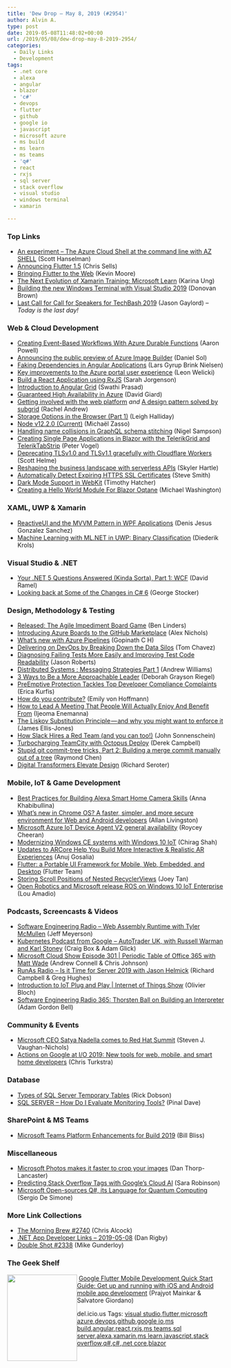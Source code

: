```yaml
---
title: 'Dew Drop – May 8, 2019 (#2954)'
author: Alvin A.
type: post
date: 2019-05-08T11:48:02+00:00
url: /2019/05/08/dew-drop-may-8-2019-2954/
categories:
  - Daily Links
  - Development
tags:
  - .net core
  - alexa
  - angular
  - blazor
  - 'c#'
  - devops
  - flutter
  - github
  - google io
  - javascript
  - microsoft azure
  - ms build
  - ms learn
  - ms teams
  - 'q#'
  - react
  - rxjs
  - sql server
  - stack overflow
  - visual studio
  - windows terminal
  - xamarin

---
```

### <a name="top"></a>Top Links

  * <a href="http://feeds.hanselman.com/~/601687894/0/scotthanselman~An-experiment-The-Azure-Cloud-Shell-at-the-command-line-with-AZ-SHELL.aspx" target="_blank" rel="noopener noreferrer">An experiment &#8211; The Azure Cloud Shell at the command line with AZ SHELL</a> (Scott Hanselman)
  * <a href="https://medium.com/flutter-io/announcing-flutter-1-5-d203c6072e5c?source=rss----4da7dfd21a33---4" target="_blank" rel="noopener noreferrer">Announcing Flutter 1.5</a> (Chris Sells)
  * <a href="https://medium.com/flutter-io/bringing-flutter-to-the-web-904de05f0df0?source=rss----4da7dfd21a33---4" target="_blank" rel="noopener noreferrer">Bringing Flutter to the Web</a> (Kevin Moore)
  * <a href="https://devblogs.microsoft.com/xamarin/next-evolution-xamarin-training-microsoft-learn/" target="_blank" rel="noopener noreferrer">The Next Evolution of Xamarin Training: Microsoft Learn</a> (Karina Ung)
  * <a href="http://www.donovanbrown.com/post/Building-the-new-Windows-Terminal-with-Visual-Studio-2019" target="_blank" rel="noopener noreferrer">Building the new Windows Terminal with Visual Studio 2019</a> (Donovan Brown)
  * <a href="https://www.jasongaylord.com/blog/last-call-for-call-for-speakers-for-techbash-2019" target="_blank" rel="noopener noreferrer">Last Call for Call for Speakers for TechBash 2019</a> (Jason Gaylord) _&#8211; Today is the last day!_



### <a name="web"></a>Web & Cloud Development

  * <a href="https://www.aaron-powell.com/posts/2019-05-08-event-based-workflows-with-durable-functions/" target="_blank" rel="noopener noreferrer">Creating Event-Based Workflows With Azure Durable Functions</a> (Aaron Powell)
  * <a href="https://cloudblogs.microsoft.com/opensource/2019/05/07/announcing-the-public-preview-of-azure-image-builder/" target="_blank" rel="noopener noreferrer">Announcing the public preview of Azure Image Builder</a> (Daniel Sol)
  * <a href="https://blog.angularindepth.com/faking-dependencies-in-angular-applications-3fc501d70c2e?source=rss----e5ed704095b---4" target="_blank" rel="noopener noreferrer">Faking Dependencies in Angular Applications</a> (Lars Gyrup Brink Nielsen)
  * <a href="https://azure.microsoft.com/blog/key-improvements-to-the-azure-portal-user-experience/" target="_blank" rel="noopener noreferrer">Key improvements to the Azure portal user experience</a> (Leon Welicki)
  * <a href="https://auth0.com/blog/build-a-react-application-using-rxjs/" target="_blank" rel="noopener noreferrer">Build a React Application using RxJS</a> (Sarah Jorgenson)
  * <a href="https://dzone.com/articles/introduction-to-angular-grid?utm_medium=feed&utm_source=feedpress.me&utm_campaign=Feed%3A+dzone%2Fwebdev" target="_blank" rel="noopener noreferrer">Introduction to Angular Grid</a> (Swathi Prasad)
  * <a href="http://davidgiard.com/2019/05/08/GuaranteedHighAvailabilityInAzure.aspx" target="_blank" rel="noopener noreferrer">Guaranteed High Availability in Azure</a> (David Giard)
  * <a href="https://www.rachelandrew.co.uk/archives/2019/05/07/getting-involved-with-the-web-platform/" target="_blank" rel="noopener noreferrer">Getting involved with the web platform</a> _and_ <a href="https://www.rachelandrew.co.uk/archives/2019/05/07/a-design-pattern-solved-by-subgrid/" target="_blank" rel="noopener noreferrer">A design pattern solved by subgrid</a> (Rachel Andrew)
  * <a href="https://www.telerik.com/blogs/storage-options-in-the-browser-part-1" target="_blank" rel="noopener noreferrer">Storage Options in the Browser (Part 1)</a> (Leigh Halliday)
  * <a href="https://nodejs.org/en/blog/release/v12.2.0" target="_blank" rel="noopener noreferrer">Node v12.2.0 (Current)</a> (Michaël Zasso)
  * <a href="http://compiledexperience.com/blog/posts/stitched-graphql-rename" target="_blank" rel="noopener noreferrer">Handling name collisions in GraphQL schema stitching</a> (Nigel Sampson)
  * <a href="https://www.telerik.com/blogs/creating-single-page-applications-in-blazor-with-the-telerikgrid-and-teleriktabstrip" target="_blank" rel="noopener noreferrer">Creating Single Page Applications in Blazor with the TelerikGrid and TelerikTabStrip</a> (Peter Vogel)
  * <a href="https://scotthelme.co.uk/deprecating-tlsv1-0-and-tlsv1-1-with-cloudflare-workers/" target="_blank" rel="noopener noreferrer">Deprecating TLSv1.0 and TLSv1.1 gracefully with Cloudflare Workers</a> (Scott Helme)
  * <a href="https://azure.microsoft.com/blog/reshaping-the-business-landscape-with-serverless-apis/" target="_blank" rel="noopener noreferrer">Reshaping the business landscape with serverless APIs</a> (Skyler Hartle)
  * <a href="https://ardalis.com/automatically-detect-expiring-https-ssl-certificates" target="_blank" rel="noopener noreferrer">Automatically Detect Expiring HTTPS SSL Certificates</a> (Steve Smith)
  * <a href="https://webkit.org/blog/8840/dark-mode-support-in-webkit/" target="_blank" rel="noopener noreferrer">Dark Mode Support in WebKit</a> (Timothy Hatcher)
  * <a href="http://lightswitchhelpwebsite.com/Blog/tabid/61/EntryId/4330/Creating-a-Hello-World-Module-For-Blazor-Oqtane.aspx" target="_blank" rel="noopener noreferrer">Creating a Hello World Module For Blazor Oqtane</a> (Michael Washington)



### <a name="silverlight"></a>XAML, UWP & Xamarin

  * <a href="https://www.toptal.com/wpf/reactiveui-and-mvvm-in-wpf" target="_blank" rel="noopener noreferrer">ReactiveUI and the MVVM Pattern in WPF Applications</a> (Denis Jesus Gonzalez Sanchez)
  * <a href="https://xamlbrewer.wordpress.com/2019/05/07/machine-learning-with-ml-net-in-uwp-binary-classification/" target="_blank" rel="noopener noreferrer">Machine Learning with ML.NET in UWP: Binary Classification</a> (Diederik Krols)



### <a name="dotnet"></a>Visual Studio & .NET

  * <a href="https://visualstudiomagazine.com/blogs/data-driver/2019/05/net-5-wcf.aspx" target="_blank" rel="noopener noreferrer">Your .NET 5 Questions Answered (Kinda Sorta), Part 1: WCF</a> (David Ramel)
  * <a href="https://georgestocker.com/2019/05/07/looking-back-at-some-of-the-changes-in-c-6/?utm_source=rss&utm_medium=rss&utm_campaign=looking-back-at-some-of-the-changes-in-c-6" target="_blank" rel="noopener noreferrer">Looking back at Some of the Changes in C# 6</a> (George Stocker)



### <a name="design"></a>Design, Methodology & Testing

  * <a href="https://www.benlinders.com/news/released-the-agile-impediment-board-game/" target="_blank" rel="noopener noreferrer">Released: The Agile Impediment Board Game</a> (Ben Linders)
  * <a href="https://devblogs.microsoft.com/devops/introducing-azure-boards-to-the-github-marketplace/" target="_blank" rel="noopener noreferrer">Introducing Azure Boards to the GitHub Marketplace</a> (Alex Nichols)
  * <a href="https://devblogs.microsoft.com/devops/whats-new-with-azure-pipelines/" target="_blank" rel="noopener noreferrer">What’s new with Azure Pipelines</a> (Gopinath C H)
  * <a href="https://www.splunk.com/blog/2019/05/07/delivering-on-devops-by-breaking-down-the-data-silos.html" target="_blank" rel="noopener noreferrer">Delivering on DevOps by Breaking Down the Data Silos</a> (Tom Chavez)
  * <a href="http://dontcodetired.com/blog/post/Diagnosing-Failing-Tests-More-Easily-and-Improving-Test-Code-Readability" target="_blank" rel="noopener noreferrer">Diagnosing Failing Tests More Easily and Improving Test Code Readability</a> (Jason Roberts)
  * <a href="http://feedproxy.google.com/~r/aw/thinkprogramming/~3/5R5ENjMIBjU/" target="_blank" rel="noopener noreferrer">Distributed Systems : Messaging Strategies Part 1</a> (Andrew Williams)
  * <a href="https://www.inc.com/deborah-grayson-riegel/3-ways-to-be-a-more-approachable-leader.html" target="_blank" rel="noopener noreferrer">3 Ways to Be a More Approachable Leader</a> (Deborah Grayson Riegel)
  * <a href="https://www.preemptive.com/blog/article/1114-preemptive-protection-tackles-top-developer-compliance-complaints/111-press-releases" target="_blank" rel="noopener noreferrer">PreEmptive Protection Tackles Top Developer Compliance Complaints</a> (Erica Kurfis)
  * <a href="https://about.gitlab.com/2019/05/07/how-do-you-contribute/" target="_blank" rel="noopener noreferrer">How do you contribute?</a> (Emily von Hoffmann)
  * <a href="https://heragenda.com/how-to-lead-a-meeting-that-people-will-actually-enjoy-and-benefit-from/" target="_blank" rel="noopener noreferrer">How to Lead A Meeting That People Will Actually Enjoy And Benefit From</a> (Ijeoma Enemanna)
  * <a href="https://hackernoon.com/the-liskov-substitution-principle-and-why-you-might-want-to-enforce-it-6f5bbb05c06d?source=rss----3a8144eabfe3---4" target="_blank" rel="noopener noreferrer">The Liskov Substitution Principle — and why you might want to enforce it</a> (James Ellis-Jones)
  * <a href="https://slack.engineering/how-slack-hires-a-red-team-and-you-can-too-cd181254cb25?source=rss----58820b6d8904---4" target="_blank" rel="noopener noreferrer">How Slack Hires a Red Team (and you can too!)</a> (John Sonnenschein)
  * <a href="https://octopus.com/blog/turbocharging-teamcity-with-octopus-deploy" target="_blank" rel="noopener noreferrer">Turbocharging TeamCity with Octopus Deploy</a> (Derek Campbell)
  * <a href="https://devblogs.microsoft.com/oldnewthing/20190507-10/?p=102480" target="_blank" rel="noopener noreferrer">Stupid git commit-tree tricks, Part 2: Building a merge commit manually out of a tree</a> (Raymond Chen)
  * <a href="https://content.pivotal.io/home-page/digital-transformers-elevate-design" target="_blank" rel="noopener noreferrer">Digital Transformers Elevate Design</a> (Richard Seroter)



### <a name="mobile"></a>Mobile, IoT & Game Development

  * <a href="https://developer.amazon.com:443/blogs/alexa/post/72e8449d-0cdf-41bc-abd5-0e0f7c3e340e/best-practices-for-building-alexa-smart-home-camera-skills" target="_blank" rel="noopener noreferrer">Best Practices for Building Alexa Smart Home Camera Skills</a> (Anna Khabibullina)
  * <a href="http://feedproxy.google.com/~r/GDBcode/~3/G2vUFUTUB3I/ChromeOS-io19.html" target="_blank" rel="noopener noreferrer">What’s new in Chrome OS? A faster, simpler, and more secure environment for Web and Android developers</a> (Allan Livingston)
  * <a href="https://blogs.windows.com/buildingapps/2019/05/07/microsoft-azure-iot-device-agent-v2-general-availability/?WT.mc_id=DX_MVP4025064" target="_blank" rel="noopener noreferrer">Microsoft Azure IoT Device Agent V2 general availability</a> (Roycey Cheeran)
  * <a href="https://blogs.windows.com/buildingapps/2019/05/07/modernizing-windows-ce-systems-with-windows-10-iot/?WT.mc_id=DX_MVP4025064" target="_blank" rel="noopener noreferrer">Modernizing Windows CE systems with Windows 10 IoT</a> (Chirag Shah)
  * <a href="http://feedproxy.google.com/~r/GDBcode/~3/PjVe4OiBF38/ARCore-IO19.html" target="_blank" rel="noopener noreferrer">Updates to ARCore Help You Build More Interactive & Realistic AR Experiences</a> (Anuj Gosalia)
  * <a href="http://feedproxy.google.com/~r/GDBcode/~3/Jr4vzUS07lQ/Flutter-io19.html" target="_blank" rel="noopener noreferrer">Flutter: a Portable UI Framework for Mobile, Web, Embedded, and Desktop</a> (Flutter Team)
  * <a href="https://android.jlelse.eu/storing-scroll-positions-of-nested-recyclerviews-9e9e8eb3196d?source=rss----8fca399d4de---4" target="_blank" rel="noopener noreferrer">Storing Scroll Positions of Nested RecyclerViews</a> (Joey Tan)
  * <a href="https://blogs.windows.com/buildingapps/2019/05/07/open-robotics-and-microsoft-release-ros-on-windows-10-iot-enterprise/?WT.mc_id=DX_MVP4025064" target="_blank" rel="noopener noreferrer">Open Robotics and Microsoft release ROS on Windows 10 IoT Enterprise</a> (Lou Amadio)



### <a name="podcasts"></a>Podcasts, Screencasts & Videos

  * <a href="https://softwareengineeringdaily.com/2019/05/08/web-assembly-runtime-with-tyler-mcmullen/" target="_blank" rel="noopener noreferrer">Software Engineering Radio &#8211; Web Assembly Runtime with Tyler McMullen</a> (Jeff Meyerson)
  * <a href="https://kubernetespodcast.com/episode/052-autotrader/" target="_blank" rel="noopener noreferrer">Kubernetes Podcast from Google &#8211; AutoTrader UK, with Russell Warman and Karl Stoney</a> (Craig Box & Adam Glick)
  * <a href="http://feeds.microsoftcloudshow.com/~r/microsoftcloudshowepisodes/~3/tUGhsQCQHgU/301-periodic-table-of-office-365-with-matt-wade" target="_blank" rel="noopener noreferrer">Microsoft Cloud Show Episode 301 | Periodic Table of Office 365 with Matt Wade</a> (Andrew Connell & Chris Johnson)
  * <a href="http://feedproxy.google.com/~r/RunaAsRadioWma/~3/UAknM261NpE/default.aspx" target="_blank" rel="noopener noreferrer">RunAs Radio &#8211; Is it Time for Server 2019 with Jason Helmick</a> (Richard Campbell & Greg Hughes)
  * <a href="https://channel9.msdn.com/Shows/Internet-of-Things-Show/Introduction-to-IoT-Plug-and-Play?WT.mc_id=DX_MVP4025064" target="_blank" rel="noopener noreferrer">Introduction to IoT Plug and Play | Internet of Things Show</a> (Olivier Bloch)
  * <a href="http://feedproxy.google.com/~r/se-radio/~3/gkZn-pX_lVo/" target="_blank" rel="noopener noreferrer">Software Engineering Radio 365: Thorsten Ball on Building an Interpreter</a> (Adam Gordon Bell)



### <a name="events"></a>Community & Events

  * <a href="https://www.zdnet.com/article/microsoft-ceo-satya-nadella-comes-to-red-hat-summit/#ftag=RSSbaffb68" target="_blank" rel="noopener noreferrer">Microsoft CEO Satya Nadella comes to Red Hat Summit</a> (Steven J. Vaughan-Nichols)
  * <a href="http://feedproxy.google.com/~r/GDBcode/~3/wU0iMOq9waU/Actions-on-Google-at-IO-2019.html" target="_blank" rel="noopener noreferrer">Actions on Google at I/O 2019: New tools for web, mobile, and smart home developers</a> (Chris Turkstra)



### <a name="sql"></a>Database

  * <a href="http://feedproxy.google.com/~r/MSSQLTips-LatestSqlServerTips/~3/c_TOAfS6h_E/" target="_blank" rel="noopener noreferrer">Types of SQL Server Temporary Tables</a> (Rick Dobson)
  * <a href="https://blog.sqlauthority.com/2019/05/08/sql-server-how-do-i-evaluate-monitoring-tools/" target="_blank" rel="noopener noreferrer">SQL SERVER – How Do I Evaluate Monitoring Tools?</a> (Pinal Dave)



### <a name="sp"></a>SharePoint & MS Teams

  * <a href="https://developer.microsoft.com/en-us/microsoft-teams/blogs/microsoft-teams-developer-platform-enhancements-build-2019/" target="_blank" rel="noopener noreferrer">Microsoft Teams Platform Enhancements for Build 2019</a> (Bill Bliss)



### <a name="misc"></a>Miscellaneous

  * <a href="http://feedproxy.google.com/~r/wmexperts/~3/5m2WEAMapqs/microsoft-photos-makes-it-faster-crop-your-images" target="_blank" rel="noopener noreferrer">Microsoft Photos makes it faster to crop your images</a> (Dan Thorp-Lancaster)
  * <a href="https://stackoverflow.blog/2019/05/06/predicting-stack-overflow-tags-with-googles-cloud-ai/" target="_blank" rel="noopener noreferrer">Predicting Stack Overflow Tags with Google’s Cloud AI</a> (Sara Robinson)
  * <a href="https://www.infoq.com/news/2019/05/microsoft-open-sources-qsharp?utm_campaign=infoq_content&utm_source=infoq&utm_medium=feed&utm_term=global" target="_blank" rel="noopener noreferrer">Microsoft Open-sources Q#, its Language for Quantum Computing</a> (Sergio De Simone)



### <a name="links"></a>More Link Collections

  * <a href="http://feedproxy.google.com/~r/ReflectivePerspective/~3/2CfeZa7fMcY/" target="_blank" rel="noopener noreferrer">The Morning Brew #2740</a> (Chris Alcock)
  * <a href="https://links.danrigby.com/2019/05/app-developer-links-2019-05-08/" target="_blank" rel="noopener noreferrer">.NET App Developer Links &#8211; 2019-05-08</a> (Dan Rigby)
  * <a href="https://afreshcup.com/home/2019/05/08/double-shot-2338.html" target="_blank" rel="noopener noreferrer">Double Shot #2338</a> (Mike Gunderloy)



### <a name="shelf"></a>The Geek Shelf

<img loading="lazy" decoding="async" width="162" height="200" align="left" style="margin: 0px 0px 10px; border: 0px currentcolor; border-image: none; float: left; display: inline; background-image: none;" src="https://m.media-amazon.com/images/I/91LWPMsykCL._AC_UL436_.jpg" border="0" /> &nbsp;<a href="https://www.amazon.com/Google-Flutter-Mobile-Development-Quick-ebook/dp/B07Q85697D/?tag=amavin-20" target="_blank" rel="noopener noreferrer">Google Flutter Mobile Development Quick Start Guide: Get up and running with iOS and Android mobile app development</a> (Prajyot Mainkar & Salvatore Giordano)









<div class="wlWriterEditableSmartContent" id="scid:77ECF5F8-D252-44F5-B4EB-D463C5396A79:3bfba29f-f4ce-4251-a7d3-99fcef300a45" style="margin: 0px; padding: 0px; float: none; display: inline;">
  del.icio.us Tags: <a href="http://del.icio.us/popular/visual+studio" rel="tag">visual studio</a>,<a href="http://del.icio.us/popular/flutter" rel="tag">flutter</a>,<a href="http://del.icio.us/popular/microsoft+azure" rel="tag">microsoft azure</a>,<a href="http://del.icio.us/popular/devops" rel="tag">devops</a>,<a href="http://del.icio.us/popular/github" rel="tag">github</a>,<a href="http://del.icio.us/popular/google+io" rel="tag">google io</a>,<a href="http://del.icio.us/popular/ms+build" rel="tag">ms build</a>,<a href="http://del.icio.us/popular/angular" rel="tag">angular</a>,<a href="http://del.icio.us/popular/react" rel="tag">react</a>,<a href="http://del.icio.us/popular/rxjs" rel="tag">rxjs</a>,<a href="http://del.icio.us/popular/ms+teams" rel="tag">ms teams</a>,<a href="http://del.icio.us/popular/sql+server" rel="tag">sql server</a>,<a href="http://del.icio.us/popular/alexa" rel="tag">alexa</a>,<a href="http://del.icio.us/popular/xamarin" rel="tag">xamarin</a>,<a href="http://del.icio.us/popular/ms+learn" rel="tag">ms learn</a>,<a href="http://del.icio.us/popular/javascript" rel="tag">javascript</a>,<a href="http://del.icio.us/popular/stack+overflow" rel="tag">stack overflow</a>,<a href="http://del.icio.us/popular/q%23" rel="tag">q#</a>,<a href="http://del.icio.us/popular/c%23" rel="tag">c#</a>,<a href="http://del.icio.us/popular/.net+core" rel="tag">.net core</a>,<a href="http://del.icio.us/popular/blazor" rel="tag">blazor</a>
</div>